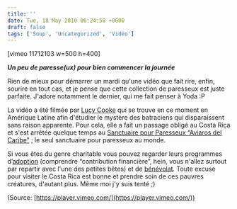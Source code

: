 ```yaml
---
title: ''
date: Tue, 18 May 2010 06:24:58 +0000
draft: false
tags: ['Soup', 'Uncategorized', 'Vidéo']
---
```


\[vimeo 11712103 w=500 h=400\]

_**Un peu de paresse(ux) pour bien commencer la journée**_

Rien de mieux pour démarrer un mardi qu'une vidéo que fait rire, enfin, sourire en tout cas, et je pense que cette collection de paresseux est juste parfaite. J'adore notamment le dernier, qui me fait penser à Yoda :P

La vidéo a été filmée par [Lucy Cooke](http://pinktreefrog.typepad.com/) qui se trouve en ce moment en Amérique Latine afin d'étudier le mystère des batraciens qui disparaissent sans raison apparente. Pour cela, elle a fait un passage obligé au Costa Rica et s'est arrêtée quelque temps au [Sanctuaire pour Paresseux “Aviaros del Caribe”](http://www.slothrescue.org/) ; le seul sanctuaire pour paresseux au monde.

Si vous êtes du genre charitable vous pouvez regarder leurs programmes d’[adoption](http://www.slothrescue.org/Adoption%20Program/) (comprendre “contribution financière”, hein, vous n'allez surtout par repartir avec l'une des petites bêtes) et de [bénévolat](http://www.slothrescue.org/Volunteers/). Toute excuse pour visiter le Costa Rica est bonne et prendre soin de ces pauvres créatures, d'autant plus. Même moi j'y suis tenté ;)

(Source: [https://player.vimeo.com/](https://player.vimeo.com/))